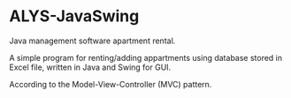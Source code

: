 # ALYS-JavaSwing

Java management software apartment rental.

A simple program for renting/adding appartments using database stored in Excel file, written in Java and Swing for GUI.

According to the Model-View-Controller (MVC) pattern.
